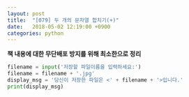 ```yaml
---
layout: post
title:  "[079] 두 개의 문자열 합치기(+)"
date:   2018-05-02 12:19:00 +0900
categories: python
---
```


**책 내용에 대한 무단배포 방지를 위해 최소한으로 정리**

```python
filename = input('저장할 파일이름을 입력하세요:')
filename = filename + '.jpg'
display_msg = '당신이 저장한 파일은 <' + filename + '>입니다.'
print(display_msg)
```